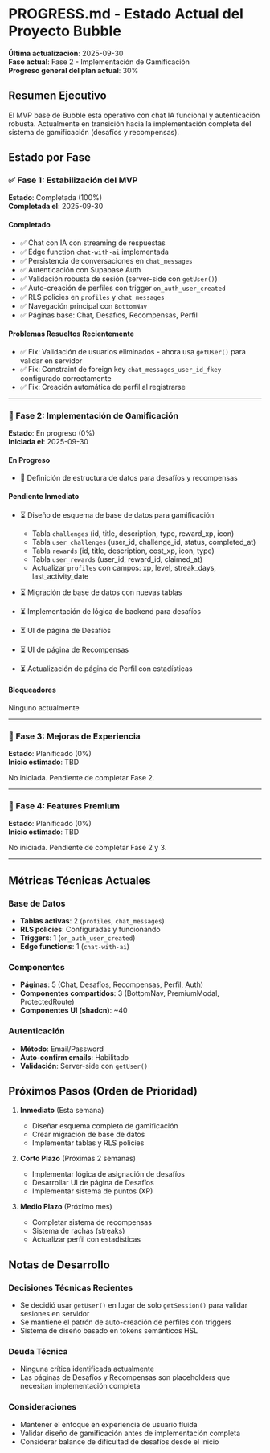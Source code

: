 # PROGRESS.md - Estado Actual del Proyecto Bubble

**Última actualización**: 2025-09-30  
**Fase actual**: Fase 2 - Implementación de Gamificación  
**Progreso general del plan actual**: 30%

## Resumen Ejecutivo
El MVP base de Bubble está operativo con chat IA funcional y autenticación robusta. Actualmente en transición hacia la implementación completa del sistema de gamificación (desafíos y recompensas).

## Estado por Fase

### ✅ Fase 1: Estabilización del MVP
**Estado**: Completada (100%)  
**Completada el**: 2025-09-30

#### Completado
- ✅ Chat con IA con streaming de respuestas
- ✅ Edge function `chat-with-ai` implementada
- ✅ Persistencia de conversaciones en `chat_messages`
- ✅ Autenticación con Supabase Auth
- ✅ Validación robusta de sesión (server-side con `getUser()`)
- ✅ Auto-creación de perfiles con trigger `on_auth_user_created`
- ✅ RLS policies en `profiles` y `chat_messages`
- ✅ Navegación principal con `BottomNav`
- ✅ Páginas base: Chat, Desafíos, Recompensas, Perfil

#### Problemas Resueltos Recientemente
- ✅ Fix: Validación de usuarios eliminados - ahora usa `getUser()` para validar en servidor
- ✅ Fix: Constraint de foreign key `chat_messages_user_id_fkey` configurado correctamente
- ✅ Fix: Creación automática de perfil al registrarse

---

### 🔄 Fase 2: Implementación de Gamificación
**Estado**: En progreso (0%)  
**Iniciada el**: 2025-09-30

#### En Progreso
- 🔄 Definición de estructura de datos para desafíos y recompensas

#### Pendiente Inmediato
- ⏳ Diseño de esquema de base de datos para gamificación
  - Tabla `challenges` (id, title, description, type, reward_xp, icon)
  - Tabla `user_challenges` (user_id, challenge_id, status, completed_at)
  - Tabla `rewards` (id, title, description, cost_xp, icon, type)
  - Tabla `user_rewards` (user_id, reward_id, claimed_at)
  - Actualizar `profiles` con campos: xp, level, streak_days, last_activity_date

- ⏳ Migración de base de datos con nuevas tablas
- ⏳ Implementación de lógica de backend para desafíos
- ⏳ UI de página de Desafíos
- ⏳ UI de página de Recompensas
- ⏳ Actualización de página de Perfil con estadísticas

#### Bloqueadores
Ninguno actualmente

---

### 📅 Fase 3: Mejoras de Experiencia
**Estado**: Planificado (0%)  
**Inicio estimado**: TBD

No iniciada. Pendiente de completar Fase 2.

---

### 📅 Fase 4: Features Premium
**Estado**: Planificado (0%)  
**Inicio estimado**: TBD

No iniciada. Pendiente de completar Fase 2 y 3.

---

## Métricas Técnicas Actuales

### Base de Datos
- **Tablas activas**: 2 (`profiles`, `chat_messages`)
- **RLS policies**: Configuradas y funcionando
- **Triggers**: 1 (`on_auth_user_created`)
- **Edge functions**: 1 (`chat-with-ai`)

### Componentes
- **Páginas**: 5 (Chat, Desafíos, Recompensas, Perfil, Auth)
- **Componentes compartidos**: 3 (BottomNav, PremiumModal, ProtectedRoute)
- **Componentes UI (shadcn)**: ~40

### Autenticación
- **Método**: Email/Password
- **Auto-confirm emails**: Habilitado
- **Validación**: Server-side con `getUser()`

## Próximos Pasos (Orden de Prioridad)

1. **Inmediato** (Esta semana)
   - Diseñar esquema completo de gamificación
   - Crear migración de base de datos
   - Implementar tablas y RLS policies

2. **Corto Plazo** (Próximas 2 semanas)
   - Implementar lógica de asignación de desafíos
   - Desarrollar UI de página de Desafíos
   - Implementar sistema de puntos (XP)

3. **Medio Plazo** (Próximo mes)
   - Completar sistema de recompensas
   - Sistema de rachas (streaks)
   - Actualizar perfil con estadísticas

## Notas de Desarrollo

### Decisiones Técnicas Recientes
- Se decidió usar `getUser()` en lugar de solo `getSession()` para validar sesiones en servidor
- Se mantiene el patrón de auto-creación de perfiles con triggers
- Sistema de diseño basado en tokens semánticos HSL

### Deuda Técnica
- Ninguna crítica identificada actualmente
- Las páginas de Desafíos y Recompensas son placeholders que necesitan implementación completa

### Consideraciones
- Mantener el enfoque en experiencia de usuario fluida
- Validar diseño de gamificación antes de implementación completa
- Considerar balance de dificultad de desafíos desde el inicio
